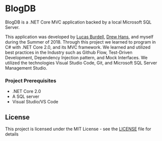 # BlogDB
BlogDB is a .NET Core MVC application backed by a local Microsoft SQL Server.

This application was developed by [Lucas Burdell](https://github.com/lucas-burdell), [Drew Hans](https://github.com/DrewHans555), and myself during the Summer of 2018. Through this project we learned to program in C# with .NET Core 2.0, and its MVC framework. We learned and utilized best practices in the Industry such as Github Flow, Test-Driven Development, Dependency Injection pattern, and Mock Interfaces. We utilized the technologies Visual Studio Code, Git, and Microsoft SQL Server Management Studio.   

### Project Prerequisites
* .NET Core 2.0
* A SQL server
* Visual Studio/VS Code

## License
This project is licensed under the MIT License - see the [LICENSE](LICENSE) file for details
